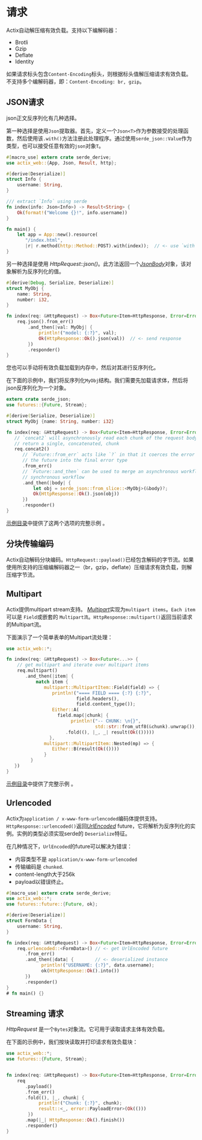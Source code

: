 # 请求

Actix自动解压缩有效负载。支持以下编解码器：

* Brotli
* Gzip
* Deflate
* Identity

如果请求标头包含`Content-Encoding`标头，则根据标头值解压缩请求有效负载。不支持多个编解码器，即：`Content-Encoding: br, gzip`。

## JSON请求

json正文反序列化有几种选择。

第一种选择是使用`Json`提取器。首先，定义一个`Json<T>`作为参数接受的处理函数，然后使用该`.with()`方法注册此处理程序。通过使用`serde_json::Value`作为类型，也可以接受任意有效的`json`对象`T`。

```rust
#[macro_use] extern crate serde_derive;
use actix_web::{App, Json, Result, http};

#[derive(Deserialize)]
struct Info {
    username: String,
}

/// extract `Info` using serde
fn index(info: Json<Info>) -> Result<String> {
    Ok(format!("Welcome {}!", info.username))
}

fn main() {
    let app = App::new().resource(
       "/index.html",
       |r| r.method(http::Method::POST).with(index));  // <- use `with` extractor
}
```

另一种选择是使用 *HttpRequest::json()*。此方法返回一个[*JsonBody*](https://actix.rs/actix-web/actix_web/dev/struct.JsonBody.html)对象，该对象解析为反序列化的值。

```rust
#[derive(Debug, Serialize, Deserialize)]
struct MyObj {
    name: String,
    number: i32,
}

fn index(req: &HttpRequest) -> Box<Future<Item=HttpResponse, Error=Error>> {
    req.json().from_err()
        .and_then(|val: MyObj| {
            println!("model: {:?}", val);
            Ok(HttpResponse::Ok().json(val))  // <- send response
        })
        .responder()
}
```

您也可以手动将有效负载加载到内存中，然后对其进行反序列化。

在下面的示例中，我们将反序列化`MyObj`结构。我们需要先加载请求体，然后将json反序列化为一个对象。

```rust
extern crate serde_json;
use futures::{Future, Stream};

#[derive(Serialize, Deserialize)]
struct MyObj {name: String, number: i32}

fn index(req: &HttpRequest) -> Box<Future<Item=HttpResponse, Error=Error>> {
   // `concat2` will asynchronously read each chunk of the request body and
   // return a single, concatenated, chunk
   req.concat2()
      // `Future::from_err` acts like `?` in that it coerces the error type from
      // the future into the final error type
      .from_err()
      // `Future::and_then` can be used to merge an asynchronous workflow with a
      // synchronous workflow
      .and_then(|body| {
          let obj = serde_json::from_slice::<MyObj>(&body)?;
          Ok(HttpResponse::Ok().json(obj))
      })
      .responder()
}
```

[示例目录](https://github.com/actix/examples/tree/master/json/)中提供了这两个选项的完整示例 。

## 分块传输编码

Actix自动解码分块编码。`HttpRequest::payload()`已经包含解码的字节流。如果使用所支持的压缩编解码器之一（br，gzip，deflate）压缩请求有效负载，则解压缩字节流。

## Multipart

Actix提供multipart stream支持。 [*Multipart*](https://actix.rs/actix-web/actix_web/multipart/struct.Multipart.html)实现为`multipart items`。`Each item`可以是 `Field`或嵌套的 `Multipart流`。`HttpResponse::multipart()`返回当前请求的Multipart流。

下面演示了一个简单表单的Multipart流处理：

```rust
use actix_web::*;

fn index(req: &HttpRequest) -> Box<Future<...>> {
    // get multipart and iterate over multipart items
    req.multipart()
       .and_then(|item| {
           match item {
              multipart::MultipartItem::Field(field) => {
                 println!("==== FIELD ==== {:?} {:?}",
                          field.headers(),
                          field.content_type());
                 Either::A(
                   field.map(|chunk| {
                        println!("-- CHUNK: \n{}",
                                 std::str::from_utf8(&chunk).unwrap());})
                      .fold((), |_, _| result(Ok(()))))
                },
              multipart::MultipartItem::Nested(mp) => {
                 Either::B(result(Ok(())))
              }
         }
   })
}
```

[示例目录](https://github.com/actix/examples/tree/master/multipart/)中提供了完整示例 。

## Urlencoded

Actix为`application / x-www-form-urlencoded`编码体提供支持。 `HttpResponse::urlencoded()`返回[*UrlEncoded*](https://actix.rs/actix-web/actix_web/dev/struct.UrlEncoded.html) future，它将解析为反序列化的实例。实例的类型必须实现serde的 `Deserialize`特征。

在几种情况下，`UrlEncoded`的future可以解决为错误：

* 内容类型不是 `application/x-www-form-urlencoded`
* 传输编码是 `chunked`.
* content-length大于256k
* payload以错误终止。

```rust
#[macro_use] extern crate serde_derive;
use actix_web::*;
use futures::future::{Future, ok};

#[derive(Deserialize)]
struct FormData {
    username: String,
}

fn index(req: &HttpRequest) -> Box<Future<Item=HttpResponse, Error=Error>> {
    req.urlencoded::<FormData>() // <- get UrlEncoded future
       .from_err()
       .and_then(|data| {        // <- deserialized instance
             println!("USERNAME: {:?}", data.username);
             ok(HttpResponse::Ok().into())
       })
       .responder()
}
# fn main() {}
```

## Streaming 请求

*HttpRequest* 是一个`Bytes`对象流。它可用于读取请求主体有效负载。

在下面的示例中，我们按块读取并打印请求有效负载块：

```rust
use actix_web::*;
use futures::{Future, Stream};


fn index(req: &HttpRequest) -> Box<Future<Item=HttpResponse, Error=Error>> {
    req
       .payload()
       .from_err()
       .fold((), |_, chunk| {
            println!("Chunk: {:?}", chunk);
            result::<_, error::PayloadError>(Ok(()))
        })
       .map(|_| HttpResponse::Ok().finish())
       .responder()
}
```
